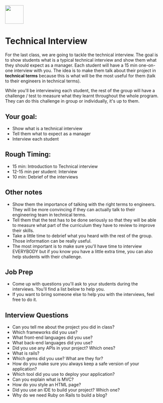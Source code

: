 # <img src="https://cloud.githubusercontent.com/assets/8397980/19818474/bd21af4c-9d04-11e6-8df6-1ed154718dce.png" height="60">

# Technical Interview
For the last class, we are going to tackle the technical interview. The goal is to show students what is a typical technical interview and show them what they should expect as a manager. Each student will have a 15 min one-on-one interview with you. The idea is to make them talk about their project in **technical terms** because this is what will be the most useful for them (talk to their engineers in technical terms).

While you'll be interviewing each student, the rest of the group will have a challenge / test to measure what they learnt throughout the whole program. They can do this challenge in group or individually, it's up to them.


## Your goal:
* Show what is a technical interview
* Tell them what to expect as a manager
* Interview each student


## Rough Timing:
* 15 min: Introduction to Technical interview
* 12-15 min per student: Interview
* 10 min: Debrief of the interviews

## Other notes

* Show them the importance of talking with the right terms to engineers. They will be more convincing if they can actually talk to their engineering team in technical terms.
* Tell them that the test has to be done seriously so that they will be able to measure what part of the curriculum they have to review to improve their skills.
* Take a little time to debrief what you heard with the rest of the group. Those information can be really useful.
* The most important is to make sure you'll have time to interview EVERYBODY but if you know you have a little extra time, you can also help students with their challenge.


## Job Prep

* Come up with questions you'll ask to your students during the interviews. You'll find a list below to help you.
* If you want to bring someone else to help you with the interviews, feel free to do it.


## Interview Questions

* Can you tell me about the project you did in class?
* Which frameworks did you use?
* What front-end languages did you use?
* What back-end languages did you use?
* Did you use any APIs in your project? Which ones?
* What is rails?
* Which gems did you use? What are they for?
* How do you make sure you always keep a safe version of your application?
* Which tool did you use to deploy your application?
* Can you explain what is MVC?
* How do you style an HTML page?
* Did you use an IDE to build your project? Which one?
* Why do we need Ruby on Rails to build a blog? 
